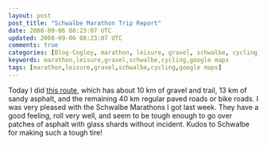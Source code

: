 ```yaml
---           
layout: post
post_title: "Schwalbe Marathon Trip Report"
date: 2008-09-06 08:23:07 UTC
updated: 2008-09-06 08:23:07 UTC
comments: true
categories: [Blog-Cogley, marathon, leisure, gravel, schwalbe, cycling, google maps]
keywords: marathon,leisure,gravel,schwalbe,cycling,google maps
tags: [marathon,leisure,gravel,schwalbe,cycling,google maps]
---
```

 
Today I did [this route](http://maps.google.com/maps/ms?ie=UTF8&hl=en&msa=0&msid=103784915361440638280.000455562e15ff1532d54&ll=35.410148,139.40909&spn=0.002435,0.005633&z=18&lci=lmc:panoramio), which has about 10 km of gravel and trail, 13 km of sandy asphalt, and the remaining 40 km regular paved roads or bike roads. I was very pleased with the Schwalbe Marathons I got last week. They have a good feeling, roll very well, and seem to be tough enough to go over patches of asphalt with glass shards without incident. Kudos to Schwalbe for making such a tough tire!